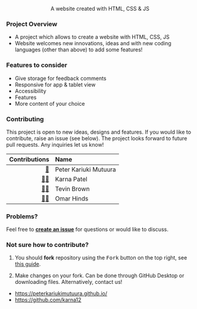 <p align="center">
  A website created with HTML, CSS & JS
</p>

### Project Overview

- A project which allows to create a website with HTML, CSS, JS  
- Website welcomes new innovations, ideas and with new coding languages (other than above) to add some features!

### Features to consider

 - Give storage for feedback comments
 - Responsive for app & tablet view
 - Accessibility
 - Features
 - More content of your choice


### Contributing

This project is open to new ideas, designs and features. If you would like to contribute, raise an issue (see below). The project looks forward to future pull requests. Any inquiries let us know!

<!-- ALL-CONTRIBUTORS-LIST:START -->

| Contributions | Name |
| ----: | :---- |
| [🔢](# "Content") | Peter Kariuki Mutuura |
| [🔢📖](# "Content, Documentation") | Karna Patel |
| [🔢📖](# "Content") | Tevin Brown |
| [🔢📖](# "Content") | Omar Hinds |

<!-- ALL-CONTRIBUTORS-LIST:END -->

### Problems?

Feel free to [**create an issue**](https://github.com/peterkariukimutuura/newspaperWebsite/issues) for questions or would like to discuss.

### Not sure how to contribute?

1. You should **fork** repository using the <kbd>Fork</kbd> button on the top right, see [this guide](https://help.github.com/articles/fork-a-repo/#fork-an-example-repository).

2. Make changes on your fork. Can be done through GitHub Desktop or downloading files. Alternatively, contact us!

- https://peterkariukimutuura.github.io/
- https://github.com/karna12
